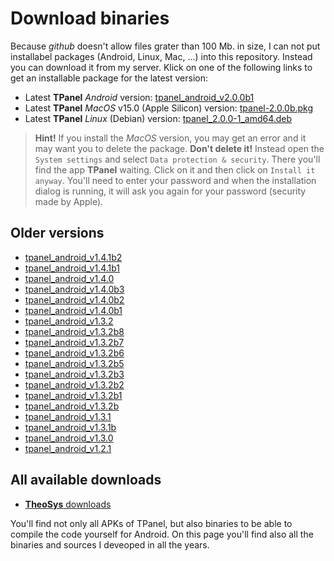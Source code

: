 Download binaries
=================
Because *github* doesn't allow files grater than 100 Mb. in size, I can not put installabel
packages (Android, Linux, Mac, ...) into this repository. Instead you can
download it from my server. Klick on one of the following links to get an installable
package for the latest version:

* Latest **TPanel** _Android_ version: [tpanel_android_v2.0.0b1](https://www.theosys.at/download/tpanel_android_v2.0.0b1.apk)
* Latest **TPanel** _MacOS_ v15.0 (Apple Silicon) version: [tpanel-2.0.0b.pkg](https://www.theosys.at/download/tpanel-2.0.0b.pkg)
* Latest **TPanel** _Linux_ (Debian) version: [tpanel_2.0.0-1_amd64.deb](https://www.theosys.at/download/tpanel_2.0.0-1_amd64.deb)

> **Hint!**
> If you install the _MacOS_ version, you may get an error and it may want you to delete the
> package. **Don't delete it!** Instead open the `System settings` and select `Data protection & security`. There you'll
> find the app **TPanel** waiting. Click on it and then click on `Install it anyway`. You'll need
> to enter your password and when the installation dialog is running, it will ask you again for
> your password (security made by Apple).

Older versions
--------------
* [tpanel_android_v1.4.1b2](https://www.theosys.at/download/tpanel_android_v1.4.1b2.apk)
* [tpanel_android_v1.4.1b1](https://www.theosys.at/download/tpanel_android_v1.4.1b1.apk)
* [tpanel_android_v1.4.0](https://www.theosys.at/download/tpanel_android_v1.4.0.apk)
* [tpanel_android_v1.4.0b3](https://www.theosys.at/download/tpanel_android_v1.4.0b3.apk)
* [tpanel_android_v1.4.0b2](https://www.theosys.at/download/tpanel_android_v1.4.0b2.apk)
* [tpanel_android_v1.4.0b1](https://www.theosys.at/download/tpanel_android_v1.4.0b1.apk)
* [tpanel_android_v1.3.2](https://www.theosys.at/download/tpanel_android_v1.3.2.apk)
* [tpanel_android_v1.3.2b8](https://www.theosys.at/download/tpanel_android_v1.3.2b8.apk)
* [tpanel_android_v1.3.2b7](https://www.theosys.at/download/tpanel_android_v1.3.2b7.apk)
* [tpanel_android_v1.3.2b6](https://www.theosys.at/download/tpanel_android_v1.3.2b6.apk)
* [tpanel_android_v1.3.2b5](https://www.theosys.at/download/tpanel_android_v1.3.2b5.apk)
* [tpanel_android_v1.3.2b3](https://www.theosys.at/download/tpanel_android_v1.3.2b3.apk)
* [tpanel_android_v1.3.2b2](https://www.theosys.at/download/tpanel_android_v1.3.2b2.apk)
* [tpanel_android_v1.3.2b1](https://www.theosys.at/download/tpanel_android_v1.3.2b1.apk)
* [tpanel_android_v1.3.2b](https://www.theosys.at/download/tpanel_android_v1.3.2b.apk)
* [tpanel_android_v1.3.1](https://www.theosys.at/download/tpanel_android_v1.3.1.apk)
* [tpanel_android_v1.3.1b](https://www.theosys.at/download/tpanel_android_v1.3.1b.apk)
* [tpanel_android_v1.3.0](https://www.theosys.at/download/tpanel_android_v1.3.0.apk)
* [tpanel_android_v1.2.1](https://www.theosys.at/download/tpanel_android_v1.2.1.apk)

All available downloads
-----------------------

* [**TheoSys** downloads](https://www.theosys.at/download)

You'll find not only all APKs of TPanel, but also binaries to be able to compile the code yourself for Android. On this page you'll find also all the binaries and sources I deveoped in all the years.
